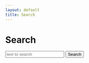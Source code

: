 ```yaml
---
layout: default
title: Search
---
```


<h1>Search</h1>

<input type="text" id="searchTerms" placeholder="text to search" />
<button id="searchButton">Search</button>
<div id="searchResults"> </div>

<!--
  Load the search index (i.e. declares the searchIndex variable)
-->
<script src="/assets/fuseindex.js"></script>

<script>
  // Adapted from https://www.fusejs.io/demo.html
  var runSearch = function() {
    var i, item;

    const fuseOptions = {
            keys: ["filename",
               "ciconum",
               "title",
               "people",
               "orgs",
               "languages",
               "dates",
               "places",
               "keywords",
              ],
    };

    // Clear the previous results
    var searchResultsDiv = document.getElementById("searchResults");
    searchResultsDiv.innerHTML = "";

    // Run the search
    const fuse = new Fuse(searchIndex, fuseOptions);
    const searchTerms = document.getElementById("searchTerms").value;
    const results = fuse.search(searchTerms);
    if (results.length == 0) {
      searchResultsDiv.innerHTML = `<p>No results were found for ${searchTerms}</p>`;
      return;
    }

    // Display the total number of results found
    var totalsEl = document.createElement("p");
    totalsEl.textContent = `${results.length} results were found`;
    searchResultsDiv.appendChild(totalsEl);

    // Loop throught results and add them to the page
    for(i = 0; i < results.length; i++) {
    // var resultEl = document.createElement("p");
      var result = results[i].item;

      var linkEl = document.createElement("a");
      linkEl.href = `/catalogo/${result.filename}`;
      linkEl.text = result.title[1];

      // var resultEl = document.createElement("p");
      
      var resultDl = document.createElement("dl");
      resultDl.classList.add("compact");
      searchResultsDiv.appendChild(resultDl);

      var resultDt = document.createElement("dt");
      resultDt.appendChild(document.createTextNode('ciconum'));
      resultDl.appendChild(resultDt);
      
      var resultDd = document.createElement("dd");
      resultDd.appendChild(document.createTextNode(result.ciconum));
      resultDl.appendChild(resultDd);

      var resultDt = document.createElement("dt");
      resultDt.appendChild(document.createTextNode('title'));
      resultDl.appendChild(resultDt);
      
      var resultDd = document.createElement("dd");
      resultDd.appendChild(linkEl);
      resultDl.appendChild(resultDd);

      // resultEl.appendChild(linkEl);
      // searchResultsDiv.appendChild(resultEl);
    }
  }

  // Wire the search button to run the serch
  document.getElementById("searchButton").addEventListener("click", (event) => {
    runSearch();
  });

  // Wire the enter key on the search textbox to run the search
  // Source https://stackoverflow.com/a/46063448/446681
  document.getElementById("searchTerms").addEventListener("keyup", (event) => {
    if (event.key === "Enter") {
      runSearch();
    }
  });

  // Give the focus to the search box
  document.getElementById("searchTerms").focus();
</script>
